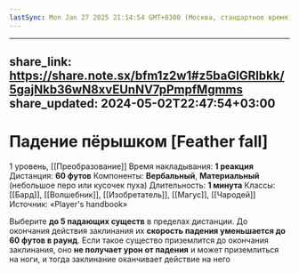 ```yaml
---
lastSync: Mon Jan 27 2025 21:14:54 GMT+0300 (Москва, стандартное время)
---
```

---
share_link: https://share.note.sx/bfm1z2w1#z5baGlGRIbkk/5gajNkb36wN8xvEUnNV7pPmpfMgmms
share_updated: 2024-05-02T22:47:54+03:00
---
# Падение пёрышком [Feather fall]
1 уровень, [[Преобразование]]
Время накладывания: **1 реакция**
Дистанция: **60 футов**
Компоненты: **Вербальный**, **Материальный** (небольшое перо или кусочек пуха)
Длительность: **1 минута**
Классы: [[Бард]], [[Волшебник]], [[Изобретатель]], [[Магус]], [[Чародей]]
Источник: «Player's handbook»

Выберите **до 5 падающих существ** в пределах дистанции. До окончания действия заклинания их **скорость падения уменьшается до 60 футов в раунд**. Если такое существо приземлится до окончания заклинания, оно **не получает урон от падения** и может приземлиться на ноги, и тогда заклинание оканчивает действие на него